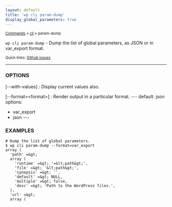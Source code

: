 ```yaml
---
layout: default
title: 'wp cli param-dump'
display_global_parameters: true
---
```


<small>[Commands](/commands/) &raquo; [cli](/commands/cli/) &raquo; param-dump</small>

`wp cli param-dump` - Dump the list of global parameters, as JSON or in var_export format.

<small>Quick links: <a href="https://github.com/wp-cli/wp-cli/issues?q=is%3Aopen+label%3Acommand%3Acli-param-dump+sort%3Aupdated-desc">Github issues</a></small>

<hr />

### OPTIONS

[\--with-values]
: Display current values also.

[\--format=&lt;format&gt;]
: Render output in a particular format.
\---
default: json
options:
  - var_export
  - json
\---

### EXAMPLES

    # Dump the list of global parameters.
    $ wp cli param-dump --format=var_export
    array (
      'path' =&gt;
      array (
        'runtime' =&gt; '=&lt;path&gt;',
        'file' =&gt; '&lt;path&gt;',
        'synopsis' =&gt; '',
        'default' =&gt; NULL,
        'multiple' =&gt; false,
        'desc' =&gt; 'Path to the WordPress files.',
      ),
      'url' =&gt;
      array (



